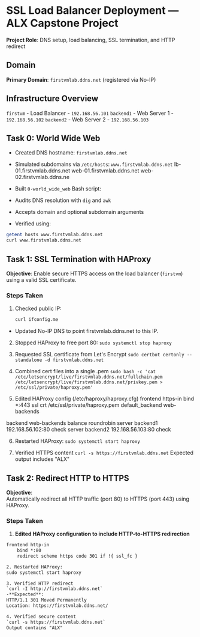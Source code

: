 # SSL Load Balancer Deployment — ALX Capstone Project

**Project Role**: DNS setup, load balancing, SSL termination, and HTTP redirect

## Domain
**Primary Domain**: `firstvmlab.ddns.net` (registered via No-IP)

## Infrastructure Overview

 `firstvm`  -  Load Balancer  - `192.168.56.101` 
 `backend1` -  Web Server 1  - `192.168.56.102` 
 `backend2` -  Web Server 2  - `192.168.56.103` 

## Task 0: World Wide Web

- Created DNS hostname: `firstvmlab.ddns.net`
- Simulated subdomains via `/etc/hosts`:
`www.firstvmlab.ddns.net` lb-01.firstvmlab.ddns.net web-01.firstvmlab.ddns.net web-02.firstvmlab.ddns.ne

- Built `0-world_wide_web` Bash script:
- Audits DNS resolution with `dig` and `awk`
- Accepts domain and optional subdomain arguments
- Verified using:
```bash
getent hosts www.firstvmlab.ddns.net
curl www.firstvmlab.ddns.net
```


## Task 1: SSL Termination with HAProxy

**Objective**: Enable secure HTTPS access on the load balancer (`firstvm`) using a valid SSL certificate.

### Steps Taken

1. Checked public IP:
   ```bash
   curl ifconfig.me
   ```
- Updated No-IP DNS to point firstvmlab.ddns.net to this IP.
2. Stopped HAProxy to free port 80:
`sudo systemctl stop haproxy`

3.  Requested SSL certificate from Let's Encrypt
`sudo certbot certonly --standalone -d firstvmlab.ddns.net`

4. Combined cert files into a single .pem
`sudo bash -c 'cat /etc/letsencrypt/live/firstvmlab.ddns.net/fullchain.pem /etc/letsencrypt/live/firstvmlab.ddns.net/privkey.pem > /etc/ssl/private/haproxy.pem'`

5. Edited HAProxy config (/etc/haproxy/haproxy.cfg)
frontend https-in
    bind *:443 ssl crt /etc/ssl/private/haproxy.pem
    default_backend web-backends

backend web-backends
    balance roundrobin
    server backend1 192.168.56.102:80 check
    server backend2 192.168.56.103:80 check

6. Restarted HAProxy:
`sudo systemctl start haproxy`

7. Verified HTTPS content
`curl -s https://firstvmlab.ddns.net`
Expected output includes "ALX"



## Task 2: Redirect HTTP to HTTPS

**Objective**:  
Automatically redirect all HTTP traffic (port 80) to HTTPS (port 443) using HAProxy.

### Steps Taken

1. **Edited HAProxy configuration to include HTTP-to-HTTPS redirection**
  ```txt
  frontend http-in
      bind *:80
      redirect scheme https code 301 if !{ ssl_fc }

2. Restarted HAProxy:
sudo systemctl start haproxy

3. Verified HTTP redirect
`curl -I http://firstvmlab.ddns.net`
-**Expected**:
HTTP/1.1 301 Moved Permanently
Location: https://firstvmlab.ddns.net/

4. Verified secure content
`curl -s https://firstvmlab.ddns.net`
Output contains "ALX"